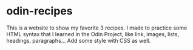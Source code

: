 # odin-recipes
This is a website to show my favorite 3 recipes. I made to practice some HTML syntax that I learned in the Odin Project, like link, images, lists, headings, paragraphs...
Add some style with CSS as well.